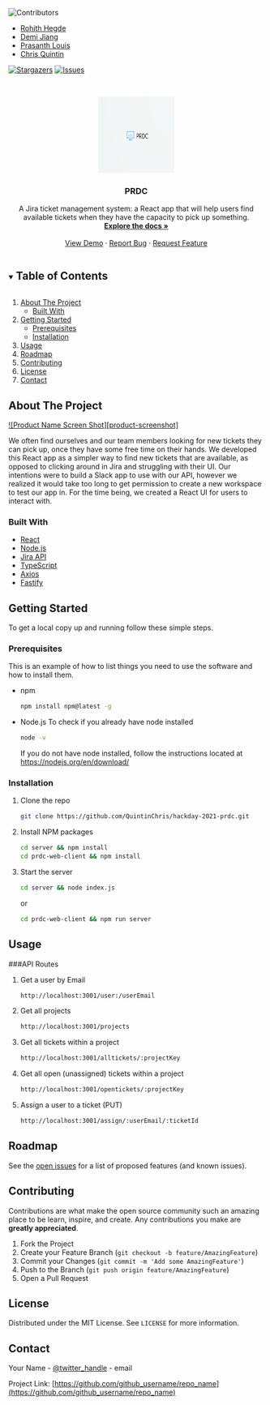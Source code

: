 <!--
*** Thanks for checking out the Best-README-Template. If you have a suggestion
*** that would make this better, please fork the repo and create a pull request
*** or simply open an issue with the tag "enhancement".
*** Thanks again! Now go create something AMAZING! :D
***
***
***
*** To avoid retyping too much info. Do a search and replace for the following:
*** github_username, repo_name, twitter_handle, email, project_title, project_description
-->



<!-- PROJECT SHIELDS -->
<!--
*** I'm using markdown "reference style" links for readability.
*** Reference links are enclosed in brackets [ ] instead of parentheses ( ).
*** See the bottom of this document for the declaration of the reference variables
*** for contributors-url, forks-url, etc. This is an optional, concise syntax you may use.
*** https://www.markdownguide.org/basic-syntax/#reference-style-links
-->
![Contributors][contributors-shield]
- [Rohith Hegde](https://github.com/HegdeRohith) 
- [Demi Jiang](https://github.com/czsyjss) 
- [Prasanth Louis](https://github.com/prasanthlouis) 
- [Chris Quintin](https://github.com/QuintinChris)

[![Stargazers][stars-shield]][stars-url]
[![Issues][issues-shield]][issues-url]




<!-- PROJECT LOGO -->
<br />
<p align="center">
  <a href="https://github.com/QuintinChris/hackday-2021-prdc">
    <img src="logo.png" alt="Logo" width="150" height="150">
  </a>

  <h3 align="center">PRDC</h3>

  <p align="center">
    A Jira ticket management system: a React app that will help users find available tickets when they have the capacity to pick up something.
    <br />
    <a href="https://github.com/github_username/repo_name"><strong>Explore the docs »</strong></a>
    <br />
    <br />
    <a href="https://github.com/github_username/repo_name">View Demo</a>
    ·
    <a href="https://github.com/github_username/repo_name/issues">Report Bug</a>
    ·
    <a href="https://github.com/github_username/repo_name/issues">Request Feature</a>
  </p>
</p>



<!-- TABLE OF CONTENTS -->
<details open="open">
  <summary><h2 style="display: inline-block">Table of Contents</h2></summary>
  <ol>
    <li>
      <a href="#about-the-project">About The Project</a>
      <ul>
        <li><a href="#built-with">Built With</a></li>
      </ul>
    </li>
    <li>
      <a href="#getting-started">Getting Started</a>
      <ul>
        <li><a href="#prerequisites">Prerequisites</a></li>
        <li><a href="#installation">Installation</a></li>
      </ul>
    </li>
    <li><a href="#usage">Usage</a></li>
    <li><a href="#roadmap">Roadmap</a></li>
    <li><a href="#contributing">Contributing</a></li>
    <li><a href="#license">License</a></li>
    <li><a href="#contact">Contact</a></li>
  </ol>
</details>



<!-- ABOUT THE PROJECT -->
## About The Project

[![Product Name Screen Shot][product-screenshot]](https://example.com)

We often find ourselves and our team members looking for new tickets they can pick up, once they have some free time on their hands. We developed this React app as a simpler way to find new tickets that are available, as opposed to clicking around in Jira and struggling with their UI. 
Our intentions were to build a Slack app to use with our API, however we realized it would take too long to get permission to create a new workspace to test our app in. For the time being, we created a React UI for users to interact with.


### Built With

* [React]()
* [Node.js]()
* [Jira API]()
* [TypeScript]()
* [Axios]()
* [Fastify]()



<!-- GETTING STARTED -->
## Getting Started

To get a local copy up and running follow these simple steps.

### Prerequisites

This is an example of how to list things you need to use the software and how to install them.
* npm
  ```sh
  npm install npm@latest -g
  ```
* Node.js
  To check if you already have node installed
  ```sh
  node -v
  ```
  If you do not have node installed, follow the instructions located at https://nodejs.org/en/download/

### Installation

1. Clone the repo
   ```sh
   git clone https://github.com/QuintinChris/hackday-2021-prdc.git
   ```
2. Install NPM packages
   ```sh
   cd server && npm install
   cd prdc-web-client && npm install
   ```
3. Start the server
   ```sh
   cd server && node index.js
   ```
   or
   ```sh
   cd prdc-web-client && npm run server
   ```


<!-- USAGE EXAMPLES -->
## Usage
###API Routes
1. Get a user by Email
   ```sh
   http://localhost:3001/user:/userEmail
   ```
2. Get all projects
   ```sh
   http://localhost:3001/projects
   ```
3. Get all tickets within a project 
   ```sh
   http://localhost:3001/alltickets/:projectKey
   ```
4. Get all open (unassigned) tickets within a project 
   ```sh
   http://localhost:3001/opentickets/:projectKey
   ```
5. Assign a user to a ticket (PUT)
   ```sh
   http://localhost:3001/assign/:userEmail/:ticketId
   ```




<!-- ROADMAP -->
## Roadmap

See the [open issues](https://github.com/github_username/repo_name/issues) for a list of proposed features (and known issues).



<!-- CONTRIBUTING -->
## Contributing

Contributions are what make the open source community such an amazing place to be learn, inspire, and create. Any contributions you make are **greatly appreciated**.

1. Fork the Project
2. Create your Feature Branch (`git checkout -b feature/AmazingFeature`)
3. Commit your Changes (`git commit -m 'Add some AmazingFeature'`)
4. Push to the Branch (`git push origin feature/AmazingFeature`)
5. Open a Pull Request



<!-- LICENSE -->
## License

Distributed under the MIT License. See `LICENSE` for more information.



<!-- CONTACT -->
## Contact

Your Name - [@twitter_handle](https://twitter.com/twitter_handle) - email

Project Link: [https://github.com/github_username/repo_name](https://github.com/github_username/repo_name)








<!-- MARKDOWN LINKS & IMAGES -->
<!-- https://www.markdownguide.org/basic-syntax/#reference-style-links -->
[contributors-shield]: https://img.shields.io/github/contributors/github_username/repo.svg?style=for-the-badge
[contributors-url]: https://github.com/QuintinChris/hackday-2021-prdc/graphs/contributors
[stars-shield]: https://img.shields.io/github/stars/github_username/repo.svg?style=for-the-badge
[stars-url]: https://github.com/github_username/repo/stargazers
[issues-shield]: https://img.shields.io/github/issues/github_username/repo.svg?style=for-the-badge
[issues-url]: https://github.com/github_username/repo/issues
